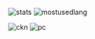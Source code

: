 ![stats](https://github-readme-stats.vercel.app/api?username=tak-st&count_private=true&show_icons=true)
![mostusedlang](https://github-readme-stats.vercel.app/api/top-langs/?username=tak-st)


![ckn](https://raw.github.com/wiki/tak-st/tak-st/images/danceckn.gif)
![pc](https://raw.github.com/wiki/tak-st/tak-st/images/pc.png)
